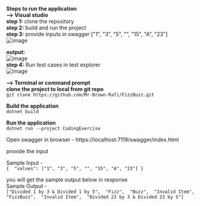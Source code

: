 **Steps to run the application**  
**--> Visual studio**  
**step 1:** clone the repository  
**step 2:** build and run the project  
**step 3:** provide inputs in swagger  ["1", "3", "5", "", "15", "A", "23"]  
![image](https://github.com/Mr-Brown-Rafi/FizzBuzz/assets/61969034/43bde037-78df-4ecf-8612-b8b67657e8e5)
  
**output:**  
![image](https://github.com/Mr-Brown-Rafi/FizzBuzz/assets/61969034/912c001c-f1db-443e-834d-6a8853504e7f)  
**step 4:** Run test cases in test explorer  
![image](https://github.com/Mr-Brown-Rafi/FizzBuzz/assets/61969034/c2d6c039-e06e-4c4a-adc8-2c8928b3ade5)  


**--> Terminal or command prompt**    
**clone the project to local from git repo**  
```git clone https://github.com/Mr-Brown-Rafi/FizzBuzz.git```
  
**Build the application**  
```dotnet build```
  
**Run the application**  
```dotnet run --project CodingExercise```
  
Open swagger in browser - https://localhost:7119/swagger/index.html

provide the input

Sample Input -   
```{  "values": ["1", "3", "5", "", "15", "A", "23"] }```
 
you will get the sample output below in response  
Sample Output -    
```["Divided 1 by 3 & Divided 1 by 5",  "Fizz",  "Buzz",  "Invalid Item",  "FizzBuzz",  "Invalid Item",  "Divided 23 by 3 & Divided 23 by 5"]```


